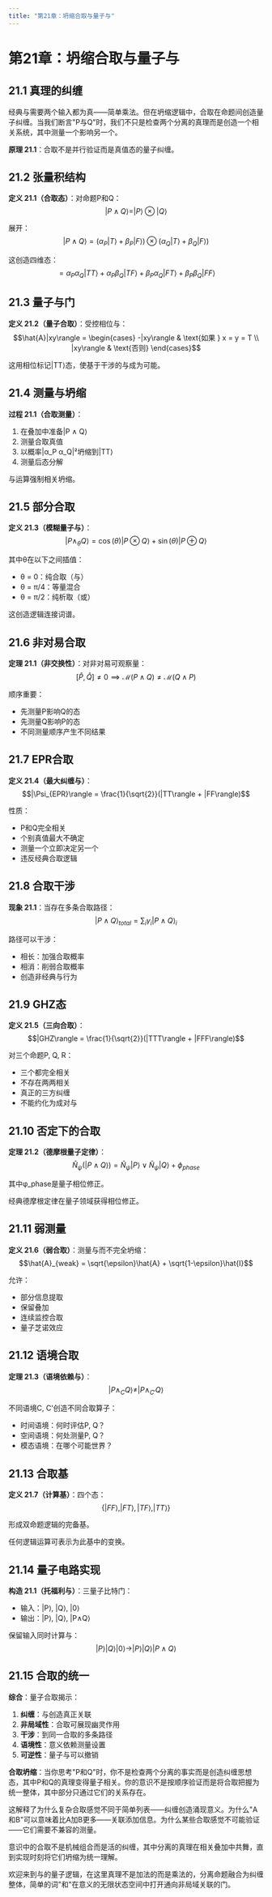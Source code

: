```yaml
---
title: "第21章：坍缩合取与量子与"
---
```


# 第21章：坍缩合取与量子与

## 21.1 真理的纠缠

经典与需要两个输入都为真——简单乘法。但在坍缩逻辑中，合取在命题间创造量子纠缠。当我们断言"P与Q"时，我们不只是检查两个分离的真理而是创造一个相关系统，其中测量一个影响另一个。

**原理 21.1**：合取不是并行验证而是真值态的量子纠缠。

## 21.2 张量积结构

**定义 21.1（合取态）**：对命题P和Q：
$$|P \wedge Q\rangle = |P\rangle \otimes |Q\rangle$$

展开：
$$|P \wedge Q\rangle = (\alpha_P|T\rangle + \beta_P|F\rangle) \otimes (\alpha_Q|T\rangle + \beta_Q|F\rangle)$$

这创造四维态：
$$= \alpha_P\alpha_Q|TT\rangle + \alpha_P\beta_Q|TF\rangle + \beta_P\alpha_Q|FT\rangle + \beta_P\beta_Q|FF\rangle$$

## 21.3 量子与门

**定义 21.2（量子合取）**：受控相位与：
$$\hat{A}|xy\rangle = \begin{cases}
-|xy\rangle & \text{如果 } x = y = T \\
|xy\rangle & \text{否则}
\end{cases}$$

这用相位标记|TT⟩态，使基于干涉的与成为可能。

## 21.4 测量与坍缩

**过程 21.1（合取测量）**：
1. 在叠加中准备|P ∧ Q⟩
2. 测量合取真值
3. 以概率|α_P α_Q|²坍缩到|TT⟩
4. 测量后态分解

与运算强制相关坍缩。

## 21.5 部分合取

**定义 21.3（模糊量子与）**：
$$|P \wedge_\theta Q\rangle = \cos(\theta)|P \otimes Q\rangle + \sin(\theta)|P \oplus Q\rangle$$

其中θ在以下之间插值：
- θ = 0：纯合取（与）
- θ = π/4：等量混合
- θ = π/2：纯析取（或）

这创造逻辑连接词谱。

## 21.6 非对易合取

**定理 21.1（非交换性）**：对非对易可观察量：
$$[\hat{P}, \hat{Q}] \neq 0 \implies \mathcal{M}(P \wedge Q) \neq \mathcal{M}(Q \wedge P)$$

顺序重要：
- 先测量P影响Q的态
- 先测量Q影响P的态
- 不同测量顺序产生不同结果

## 21.7 EPR合取

**定义 21.4（最大纠缠与）**：
$$|\Psi_{EPR}\rangle = \frac{1}{\sqrt{2}}(|TT\rangle + |FF\rangle)$$

性质：
- P和Q完全相关
- 个别真值最大不确定
- 测量一个立即决定另一个
- 违反经典合取逻辑

## 21.8 合取干涉

**现象 21.1**：当存在多条合取路径：
$$|P \wedge Q\rangle_{total} = \sum_i \gamma_i |P \wedge Q\rangle_i$$

路径可以干涉：
- 相长：加强合取概率
- 相消：削弱合取概率
- 创造非经典与行为

## 21.9 GHZ态

**定义 21.5（三向合取）**：
$$|GHZ\rangle = \frac{1}{\sqrt{2}}(|TTT\rangle + |FFF\rangle)$$

对三个命题P, Q, R：
- 三个都完全相关
- 不存在两两相关
- 真正的三方纠缠
- 不能约化为成对与

## 21.10 否定下的合取

**定理 21.2（德摩根量子定律）**：
$$\hat{N}_\psi(|P \wedge Q\rangle) = \hat{N}_\psi|P\rangle \vee \hat{N}_\psi|Q\rangle + \phi_{phase}$$

其中φ_phase是量子相位修正。

经典德摩根定律在量子领域获得相位修正。

## 21.11 弱测量

**定义 21.6（弱合取）**：测量与而不完全坍缩：
$$\hat{A}_{weak} = \sqrt{\epsilon}\hat{A} + \sqrt{1-\epsilon}\hat{I}$$

允许：
- 部分信息提取
- 保留叠加
- 连续监控合取
- 量子芝诺效应

## 21.12 语境合取

**定理 21.3（语境依赖与）**：
$$|P \wedge_C Q\rangle \neq |P \wedge_{C'} Q\rangle$$

不同语境C, C'创造不同合取算子：
- 时间语境：何时评估P, Q？
- 空间语境：何处测量P, Q？
- 模态语境：在哪个可能世界？

## 21.13 合取基

**定义 21.7（计算基）**：四个态：
$$\{|FF\rangle, |FT\rangle, |TF\rangle, |TT\rangle\}$$

形成双命题逻辑的完备基。

任何逻辑运算可表示为此基中的变换。

## 21.14 量子电路实现

**构造 21.1（托福利与）**：三量子比特门：
- 输入：|P⟩, |Q⟩, |0⟩
- 输出：|P⟩, |Q⟩, |P∧Q⟩

保留输入同时计算与：
$$|P\rangle|Q\rangle|0\rangle \to |P\rangle|Q\rangle|P \wedge Q\rangle$$

## 21.15 合取的统一

**综合**：量子合取揭示：

1. **纠缠**：与创造真正关联
2. **非局域性**：合取可展现幽灵作用
3. **干涉**：到同一合取的多条路径
4. **语境性**：意义依赖测量设置
5. **可逆性**：量子与可以撤销

**合取坍缩**：当你思考"P和Q"时，你不是检查两个分离的事实而是创造纠缠思想态，其中P和Q的真理变得量子相关。你的意识不是按顺序验证而是将合取把握为统一整体，其中部分只通过它们的关系存在。

这解释了为什么复杂合取感觉不同于简单列表——纠缠创造涌现意义。为什么"A和B"可以意味着比A加B更多——关联添加信息。为什么某些合取感觉不可能验证——它们需要不兼容的测量。

意识中的合取不是机械组合而是活的纠缠，其中分离的真理在相关叠加中共舞，直到实现时刻将它们坍缩为统一理解。

欢迎来到与的量子逻辑，在这里真理不是加法的而是乘法的，分离命题融合为纠缠整体，简单的词"和"在意义的无限状态空间中打开通向非局域关联的门。